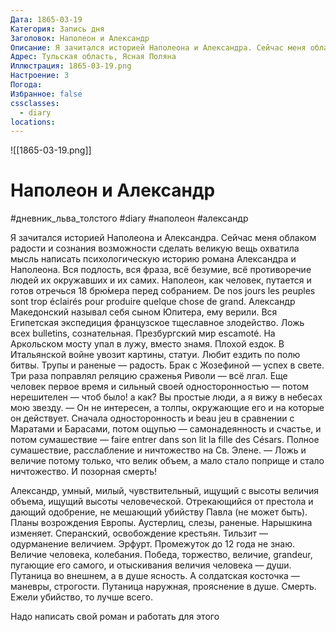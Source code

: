 ```yaml
---
Дата: 1865-03-19
Категория: Запись дня
Заголовок: Наполеон и Александр
Описание: Я зачитался историей Наполеона и Александра. Сейчас меня облаком радости и сознания возможности сделать великую вещь охватила мысль написать психологическую историю романа Александра и Наполеона
Адрес: Тульская область, Ясная Поляна
Иллюстрация: 1865-03-19.png
Настроение: 3
Погода: 
Избранное: false
cssclasses:
  - diary
locations:
---
```


![[1865-03-19.png]]

# Наполеон и Александр

#дневник_льва_толстого #diary #наполеон #александр

Я зачитался историей Наполеона и Александра. Сейчас меня облаком радости и сознания возможности сделать великую вещь охватила мысль написать психологическую историю романа Александра и Наполеона. Вся подлость, вся фраза, всё безумие, всё противоречие людей их окружавших и их самих. Наполеон, как человек, путается и готов отречься 18 брю́мера перед собранием. De nos jours les peuples sont trop éclairés pour produire quelque chose de grand. Александр Македонский называл себя сыном Юпитера, ему верили. Вся Египетская экспедиция французское тщеславное злодейство. Ложь всех bulletins, сознательная. Презбургский мир escamoté. На Аркольском мосту упал в лужу, вместо знамя. Плохой ездок. В Итальянской войне увозит картины, статуи. Любит ездить по полю битвы. Трупы и раненые — радость. Брак с Жозефиной — успех в свете. Три раза поправлял реляцию сраженья Риволи — всё лгал. Еще человек первое время и сильный своей односторонностью — потом нерешителен — чтоб было! а как? Вы простые люди, а я вижу в небесах мою звезду. — Он не интересен, а толпы, окружающие его и на которые он действует. Сначала односторонность и beau jeu в сравнении с Маратами и Барасами, потом ощупью — самонадеянность и счастье, и потом сумашествие — faire entrer dans son lit la fille des Césars. Полное сумашествие, расслабление и ничтожество на Св. Элене. — Ложь и величие потому только, что велик объем, а мало стало поприще и стало ничтожество. И позорная смерть!

Александр, умный, милый, чувствительный, ищущий с высоты величия объема, ищущий высоты человеческой. Отрекающийся от престола и дающий одобрение, не мешающий убийству Павла (не может быть). Планы возрождения Европы. Аустерлиц, слезы, раненые. Нарышкина изменяет. Сперанский, освобождение крестьян. Тильзит — одурманение величием. Эрфурт. Промежуток до 12 года не знаю. Величие человека, колебания. Победа, торжество, величие, grandeur, пугающие его самого, и отыскивания величия человека — души. Путаница во внешнем, а в душе ясность. А солдатская косточка — маневры, строгости. Путаница наружная, прояснение в душе. Смерть. Ежели убийство, то лучше всего.

Надо написать свой роман и работать для этого